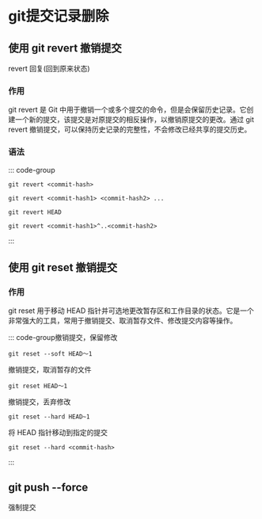 # git提交记录删除

## 使用 git revert 撤销提交

revert 回复(回到原来状态)

### 作用

git revert 是 Git 中用于撤销一个或多个提交的命令，但是会保留历史记录。它创建一个新的提交，该提交是对原提交的相反操作，以撤销原提交的更改。通过 git revert 撤销提交，可以保持历史记录的完整性，不会修改已经共享的提交历史。

### 语法

::: code-group

```[撤销单个提交]
git revert <commit-hash>

```

```[撤销多个提交]
git revert <commit-hash1> <commit-hash2> ...

```

```[撤销最近的提交]
git revert HEAD

```

```[撤销某个范围内的提交]
git revert <commit-hash1>^..<commit-hash2>

```

:::

## 使用 git reset 撤销提交

### 作用

git reset 用于移动 HEAD 指针并可选地更改暂存区和工作目录的状态。它是一个非常强大的工具，常用于撤销提交、取消暂存文件、修改提交内容等操作。

::: code-group撤销提交，保留修改

```shell
git reset --soft HEAD～1

```

撤销提交，取消暂存的文件

```shell
git reset HEAD～1
```

撤销提交，丢弃修改

```shell
git reset --hard HEAD~1
```

将 HEAD 指针移动到指定的提交

```shell
git reset --hard <commit-hash>
```

:::

## git push --force

强制提交
